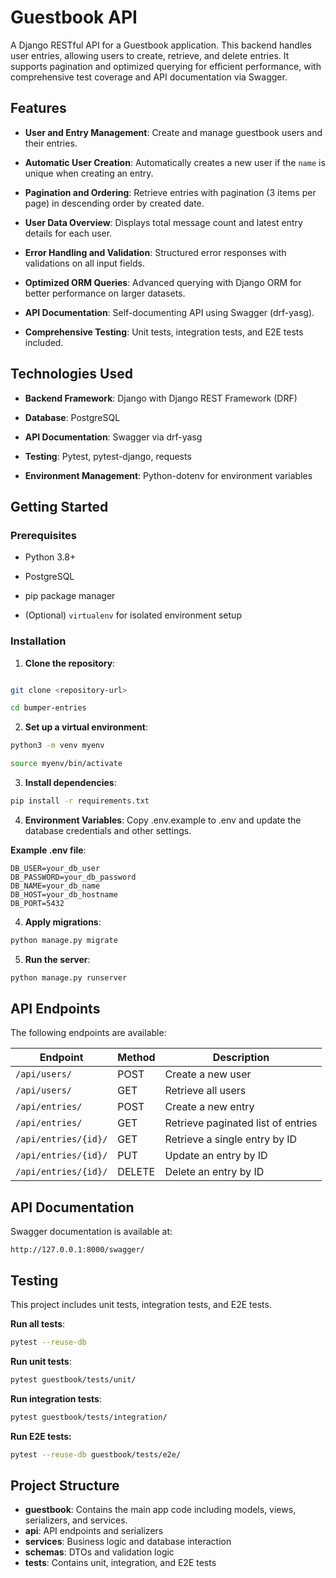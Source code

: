 # Guestbook API

A Django RESTful API for a Guestbook application. This backend handles user entries, allowing users to create, retrieve, and delete entries. It supports pagination and optimized querying for efficient performance, with comprehensive test coverage and API documentation via Swagger.

## Features

- **User and Entry Management**: Create and manage guestbook users and their entries.

- **Automatic User Creation**: Automatically creates a new user if the `name` is unique when creating an entry.

- **Pagination and Ordering**: Retrieve entries with pagination (3 items per page) in descending order by created date.

- **User Data Overview**: Displays total message count and latest entry details for each user.

- **Error Handling and Validation**: Structured error responses with validations on all input fields.

- **Optimized ORM Queries**: Advanced querying with Django ORM for better performance on larger datasets.

- **API Documentation**: Self-documenting API using Swagger (drf-yasg).

- **Comprehensive Testing**: Unit tests, integration tests, and E2E tests included.

## Technologies Used

- **Backend Framework**: Django with Django REST Framework (DRF)

- **Database**: PostgreSQL

- **API Documentation**: Swagger via drf-yasg

- **Testing**: Pytest, pytest-django, requests

- **Environment Management**: Python-dotenv for environment variables

## Getting Started

### Prerequisites

- Python 3.8+

- PostgreSQL

- pip package manager

- (Optional) `virtualenv` for isolated environment setup

### Installation

1.  **Clone the repository**:

```bash

git clone <repository-url>

cd bumper-entries
```

2.  **Set up a virtual environment**:

```bash
python3 -m venv myenv

source myenv/bin/activate
```

3.  **Install dependencies**:

```bash
pip install -r requirements.txt
```

4.  **Environment Variables**:
    Copy .env.example to .env and update the database credentials and other settings.

**Example .env file**:

```env
DB_USER=your_db_user
DB_PASSWORD=your_db_password
DB_NAME=your_db_name
DB_HOST=your_db_hostname
DB_PORT=5432
```

4.  **Apply migrations**:

```bash
python manage.py migrate
```

5.  **Run the server**:

```bash
python manage.py runserver
```

## API Endpoints

The following endpoints are available:

| Endpoint             | Method | Description                        |
| -------------------- | ------ | ---------------------------------- |
| `/api/users/`        | POST   | Create a new user                  |
| `/api/users/`        | GET    | Retrieve all users                 |
| `/api/entries/`      | POST   | Create a new entry                 |
| `/api/entries/`      | GET    | Retrieve paginated list of entries |
| `/api/entries/{id}/` | GET    | Retrieve a single entry by ID      |
| `/api/entries/{id}/` | PUT    | Update an entry by ID              |
| `/api/entries/{id}/` | DELETE | Delete an entry by ID              |

## API Documentation

Swagger documentation is available at:

```arduino
http://127.0.0.1:8000/swagger/
```

## Testing

This project includes unit tests, integration tests, and E2E tests.

**Run all tests**:

```bash
pytest --reuse-db
```

**Run unit tests**:

```bash
pytest guestbook/tests/unit/
```

**Run integration tests**:

```bash
pytest guestbook/tests/integration/
```

**Run E2E tests:**

```bash
pytest --reuse-db guestbook/tests/e2e/
```

## Project Structure

- **guestbook**: Contains the main app code including models, views, serializers, and services.
- **api**: API endpoints and serializers
- **services**: Business logic and database interaction
- **schemas**: DTOs and validation logic
- **tests**: Contains unit, integration, and E2E tests
